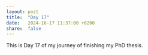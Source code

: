 ```yaml
---
layout: post
title:  "Day 17"
date:   2024-16-17 11:37:00 +0200
share:  false
---
```


This is Day 17 of my journey of finishing my PhD thesis. 

